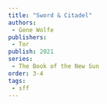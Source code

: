 ```yaml
---
title: "Sword & Citadel"
authors: 
 - Gene Wolfe
publishers:
 - Tor
publish: 2021
series:
 - The Book of the New Sun
order: 3-4
tags: 
 - sff
---
```

